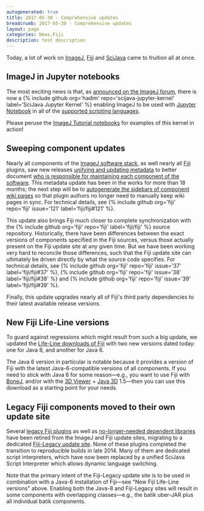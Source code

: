 ```yaml
---
autogenerated: true
title: 2017-05-30 - Comprehensive updates
breadcrumb: 2017-05-30 - Comprehensive updates
layout: page
categories: News,Fiji
description: test description
---
```


Today, a lot of work on [ImageJ](ImageJ), [Fiji](Fiji) and [SciJava](SciJava) came to fruition all at once.

ImageJ in Jupyter notebooks
---------------------------

The most exciting news is that, as [announced on the ImageJ forum](http://forum.imagej.net/t/jupyter-notebook-for-imagej/5421), there is now a {% include github org='hadim' repo='scijava-jupyter-kernel' label='SciJava Jupyter Kernel' %} enabling ImageJ to be used with [Jupyter Notebook](https://jupyter.org/) in all of the [supported scripting languages](Scripting#Supported_languages).

Please peruse the [ImageJ Tutorial notebooks](https://imagej.github.io/tutorials/) for examples of this kernel in action!

Sweeping component updates
--------------------------

Nearly all components of the [ImageJ software stack](Architecture#Definitions), as well nearly all [Fiji](Fiji) plugins, saw new releases [unifying and updating metadata](http://forum.imagej.net/t/split-boms-from-parent-configuration/2563) to better document [who is responsible for maintaining each component of the software](Team). This metadata update has been in the works for more than 18 months; the next step will be to [autogenerate the sidebars of component wiki pages](https://github.com/scijava/mediawiki-maven-info) so that plugin authors no longer need to manually keep wiki pages in sync. For technical details, see {% include github org='fiji' repo='fiji' issue='121' label='fiji/fiji\#121' %}.

This update also brings Fiji much closer to complete synchronization with the {% include github org='fiji' repo='fiji' label='fiji/fiji' %} source repository. Historically, there have been differences between the exact versions of components specified in the Fiji sources, versus those actually present on the Fiji update site at any given time. But we have been working very hard to reconcile those differences, such that the Fiji update site can ultimately be driven directly by what the source code specifies. For technical details, see {% include github org='fiji' repo='fiji' issue='37' label='fiji/fiji\#37' %}, {% include github org='fiji' repo='fiji' issue='38' label='fiji/fiji\#38' %} and {% include github org='fiji' repo='fiji' issue='39' label='fiji/fiji\#39' %}.

Finally, this update upgrades nearly all of Fiji's third party dependencies to their latest available release versions.

New Fiji Life-Line versions
---------------------------

To guard against regressions which might result from such a big update, we updated the [Life-Line downloads of Fiji](Fiji/Downloads#Life-Line_Fiji_versions) with two new versions dated today: one for Java 8, and another for Java 6.

The Java 6 version in particular is notable because it provides a version of Fiji with the latest Java-6-compatible versions of all components. If you need to stick with Java 6 for some reason—e.g., you want to use Fiji with [BoneJ](BoneJ), and/or with the [3D Viewer](3D_Viewer) + [Java 3D](Java_3D) 1.5—then you can use this download as a starting point for your needs.

Legacy Fiji components moved to their own update site
-----------------------------------------------------

Several [legacy Fiji plugins](https://sites.imagej.net/Fiji-Legacy/plugins/) as well as [no-longer-needed dependent libraries](https://sites.imagej.net/Fiji-Legacy/jars/) have been retired from the ImageJ and Fiji update sites, migrating to a dedicated [Fiji-Legacy update site](https://sites.imagej.net/Fiji-Legacy/). None of these plugins completed the transition to reproducible builds in late 2014. Many of them are dedicated script interpreters, which have now been replaced by a unified SciJava Script Interpreter which allows dynamic language switching.

Note that the primary intent of the Fiji-Legacy update site is to be used in combination with a Java-6 installation of Fiji—see "New Fiji Life-Line versions" above. Enabling both the Java-8 and Fiji-Legacy sites will result in some components with overlapping classes—e.g., the batik uber-JAR plus all individual batik components.

 

